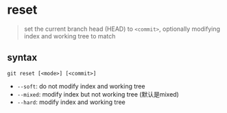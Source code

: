 # reset

> set the current branch head (HEAD) to `<commit>`, optionally modifying index and working tree to match

## syntax

`git reset [<mode>] [<commit>]`

- `--soft`: do not modify index and working tree
- `--mixed`: modify index but not working tree (默认是mixed)
- `--hard`: modify index and working tree
